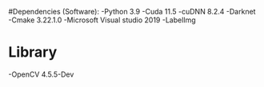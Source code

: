 #Dependencies (Software):
-Python 3.9
-Cuda 11.5
-cuDNN 8.2.4
-Darknet
-Cmake 3.22.1.0
-Microsoft Visual studio 2019
-LabelImg

# Library 
-OpenCV 4.5.5-Dev
